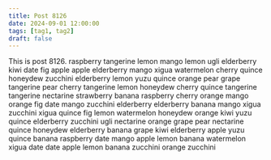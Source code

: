 ```yaml
---
title: Post 8126
date: 2024-09-01 12:00:00
tags: [tag1, tag2]
draft: false
---
```

This is post 8126.
raspberry
tangerine
lemon
mango
lemon
ugli
elderberry
kiwi
date
fig
apple
apple
elderberry
mango
xigua
watermelon
cherry
quince
honeydew
zucchini
elderberry
lemon
yuzu
quince
orange
pear
grape
tangerine
pear
cherry
tangerine
lemon
honeydew
cherry
quince
tangerine
tangerine
nectarine
strawberry
banana
raspberry
cherry
orange
mango
orange
fig
date
mango
zucchini
elderberry
elderberry
banana
mango
xigua
zucchini
xigua
quince
fig
lemon
watermelon
honeydew
orange
kiwi
yuzu
quince
elderberry
zucchini
ugli
nectarine
orange
grape
pear
nectarine
quince
honeydew
elderberry
banana
grape
kiwi
elderberry
apple
yuzu
quince
banana
raspberry
date
mango
apple
lemon
banana
watermelon
xigua
date
date
apple
lemon
banana
zucchini
orange
zucchini
